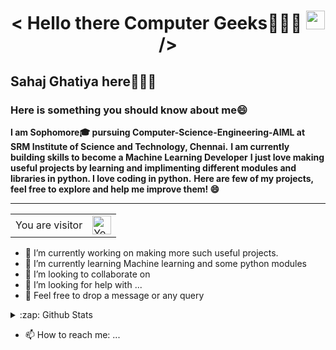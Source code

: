 <h1 align="center">< Hello there Computer Geeks👨🏻‍💻 <img src="https://media.giphy.com/media/hvRJCLFzcasrR4ia7z/giphy.gif" width="30px"> /></h1>

## Sahaj Ghatiya here🙋🏻‍♂️
### Here is something you should know about me😄 

**I am Sophomore🎓 pursuing Computer-Science-Engineering-AIML at SRM Institute of Science and Technology, Chennai.**
**I am currently building skills to become a Machine Learning Developer**
**I just love making useful projects by learning and implimenting different modules and libraries in python. I love coding in python.**
**Here are few of my projects, feel free to explore and help me improve them! 😄**

<hr>
<table>
  <tr>
    <td>You are visitor</td>
    <td><img src="https://profile-counter.glitch.me/sahaj169/count.svg" alt="You are vistor number: " height="30" /></td>
  </tr>
</table>

- 🔭 I’m currently working on making more such useful projects.
- 🌱 I’m currently learning Machine learning and some python modules
- 👯 I’m looking to collaborate on 
- 🤔 I’m looking for help with ...
- 💬 Feel free to drop a message or any query

<details>
  <summary>:zap: Github Stats</summary>
  <br/>
  <p>
    <img height="160" width="400" src="https://github-readme-stats.vercel.app/api?username=sahaj169&show_icons=true&theme=tokyonight">
    [![Top Langs](https://github-readme-stats.vercel.app/api/top-langs/?username=sahaj169&theme=radical)](https://github.com/sahaj169/github-readme-stats)
  <p>
</details>










- 📫 How to reach me: ...
